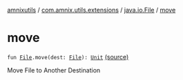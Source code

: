 [amnixutils](../../index.md) / [com.amnix.utils.extensions](../index.md) / [java.io.File](index.md) / [move](./move.md)

# move

`fun `[`File`](http://docs.oracle.com/javase/6/docs/api/java/io/File.html)`.move(dest: `[`File`](http://docs.oracle.com/javase/6/docs/api/java/io/File.html)`): `[`Unit`](https://kotlinlang.org/api/latest/jvm/stdlib/kotlin/-unit/index.html) [(source)](https://github.com/AmniX/amnixUtils/tree/master/amnixutils/src/main/java/com/amnix/utils/extensions/FileExtensions.kt#L57)

Move File to Another Destination

